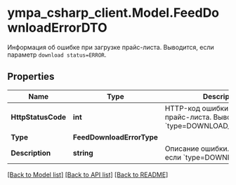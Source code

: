 # ympa_csharp_client.Model.FeedDownloadErrorDTO
Информация об ошибке при загрузке прайс-листа. Выводится, если параметр `download status=ERROR`. 

## Properties

Name | Type | Description | Notes
------------ | ------------- | ------------- | -------------
**HttpStatusCode** | **int** | HTTP-код ошибки индексации прайс-листа. Выводится, если &#x60;type&#x3D;DOWNLOAD_HTTP_ERROR&#x60;.  | [optional] 
**Type** | **FeedDownloadErrorType** |  | [optional] 
**Description** | **string** | Описание ошибки. Выводится, если &#x60;type&#x3D;DOWNLOAD_ERROR&#x60;.  | [optional] 

[[Back to Model list]](../README.md#documentation-for-models) [[Back to API list]](../README.md#documentation-for-api-endpoints) [[Back to README]](../README.md)

